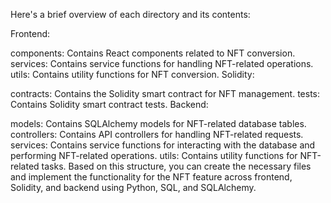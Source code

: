 Here's a brief overview of each directory and its contents:

Frontend:

components: Contains React components related to NFT conversion.
services: Contains service functions for handling NFT-related operations.
utils: Contains utility functions for NFT conversion.
Solidity:

contracts: Contains the Solidity smart contract for NFT management.
tests: Contains Solidity smart contract tests.
Backend:

models: Contains SQLAlchemy models for NFT-related database tables.
controllers: Contains API controllers for handling NFT-related requests.
services: Contains service functions for interacting with the database and performing NFT-related operations.
utils: Contains utility functions for NFT-related tasks.
Based on this structure, you can create the necessary files and implement the functionality for the NFT feature across frontend, Solidity, and backend using Python, SQL, and SQLAlchemy.